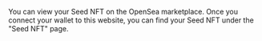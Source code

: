 You can view your Seed NFT on the OpenSea marketplace. Once you connect your wallet to this website, you can find your Seed NFT under the "Seed NFT" page.